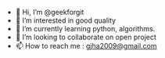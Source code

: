 - 👋 Hi, I’m @geekforgit
- 👀 I’m interested in good quality
- 🌱 I’m currently learning python, algorithms.
- 💞️ I’m looking to collaborate on open project
- 📫 How to reach me : gjha2009@gmail.com

<!---
geekforgit/geekforgit is a ✨ special ✨ repository because its `README.md` (this file) appears on your GitHub profile.
You can click the Preview link to take a look at your changes.
--->
